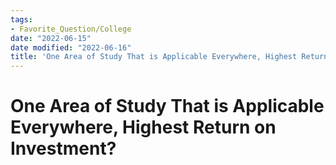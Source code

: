 ```yaml
---
tags:
- Favorite_Question/College
date: "2022-06-15"
date modified: "2022-06-16"
title: 'One Area of Study That is Applicable Everywhere, Highest Return on Investment?'
---
```


# One Area of Study That is Applicable Everywhere, Highest Return on Investment?

